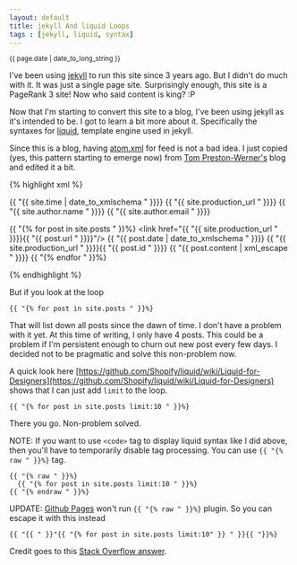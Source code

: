 ```yaml
---
layout: default
title: jekyll And liquid Loops
tags : [jekyll, liquid, syntax]
---
```

<p><small>{{ page.date | date_to_long_string }}</small></p>

I've been using [jekyll](https://github.com/mojombo/jekyll) to run this site since 3 years ago. But I didn't do much with it. It was just a single page site. Surprisingly enough, this site is a PageRank 3 site! Now who said content is king? :P

Now that I'm starting to convert this site to a blog, I've been using jekyll as it's intended to be. I got to learn a bit more about it. Specifically the syntaxes for [liquid](https://github.com/Shopify/liquid), template engine used in jekyll.

Since this is a blog, having [atom.xml](/atom.xml) for feed is not a bad idea. I just copied (yes, this pattern starting to emerge now) from [Tom Preston-Werner's](https://github.com/mojombo/mojombo.github.com/blob/master/atom.xml) blog and edited it a bit.

{% highlight xml %}
  <?xml version="1.0" encoding="utf-8"?>
  <feed xmlns="http://www.w3.org/2005/Atom">
  
   <title>{{ "{{ site.title " }}}} - {{ "{{ site.tagline " }}}}</title>
   <link href="{{ "{{ site.production_url " }}}}/atom.xml" rel="self"/>
   <link href="{{ "{{ site.production_url " }}}}"/>
   <updated>{{ "{{ site.time | date_to_xmlschema " }}}}</updated>
   <id>{{ "{{ site.production_url " }}}}</id>
   <author>
     <name>{{ "{{ site.author.name " }}}}</name>
     <email>{{ "{{ site.author.email " }}}}</email>
   </author>
  
   {{ "{% for post in site.posts " }}%}
   <entry>
     <title>{{ "{{ post.title " }}}}</title>
     <link href="{{ "{{ site.production_url " }}}}{{ "{{ post.url " }}}}"/>
     <updated>{{ "{{ post.date | date_to_xmlschema " }}}}</updated>
     <id>{{ "{{ site.production_url " }}}}{{ "{{ post.id " }}}}</id>
     <content type="html">{{ "{{ post.content | xml_escape " }}}}</content>
   </entry>
   {{ "{% endfor " }}%}
  
  </feed>
{% endhighlight %}

But if you look at the loop

    {{ "{% for post in site.posts " }}%}

That will list down all posts since the dawn of time. I don't have a problem with it yet. At this time of writing, I only have 4 posts. This could be a problem if I'm persistent enough to churn out new post every few days. I decided not to be pragmatic and solve this non-problem now. 

A quick look here [https://github.com/Shopify/liquid/wiki/Liquid-for-Designers](https://github.com/Shopify/liquid/wiki/Liquid-for-Designers) shows that I can just add `limit` to the loop.
  
    {{ "{% for post in site.posts limit:10 " }}%}

There you go. Non-problem solved.

NOTE: If you want to use `<code>` tag to display liquid syntax like I did above, then you'll have to temporarily disable tag processing. You can use `{{ "{% raw " }}%}` tag.

    {{ "{% raw " }}%}
      {{ "{% for post in site.posts limit:10 " }}%}
    {{ "{% endraw " }}%}
    
UPDATE: [Github Pages](http://pages.github.com/) won't run `{{ "{% raw " }}%}`  plugin. So you can escape it with this instead 

    {{ "{{ " }}"{{ "{% for post in site.posts limit:10" }} " }}{{ "}}%}
    
Credit goes to this [Stack Overflow answer](http://stackoverflow.com/questions/10154690/github-pages-isnt-applying-my-template).